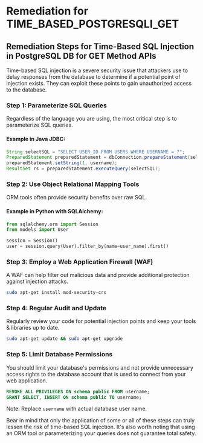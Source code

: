 # Remediation for TIME_BASED_POSTGRESQLI_GET

## Remediation Steps for Time-Based SQL Injection in PostgreSQL DB for GET Method APIs

Time-based SQL injection is a severe security issue that attackers use to delay responses from the database to determine if a potential point of injection exists. They can exploit these points to gain unauthorized access to the database.

### Step 1: Parameterize SQL Queries

Regardless of the language you are using, the most critical step is to parameterize SQL queries.

#### Example in Java JDBC:

```java
String selectSQL = "SELECT USER_ID FROM USERS WHERE USERNAME = ?";
PreparedStatement preparedStatement = dbConnection.prepareStatement(selectSQL);
preparedStatement.setString(1, username);
ResultSet rs = preparedStatement.executeQuery(selectSQL);
```

### Step 2: Use Object Relational Mapping Tools

ORM tools often provide security benefits over raw SQL.

#### Example in Python with SQLAlchemy:

```python
from sqlalchemy.orm import Session
from models import User

session = Session()
user = session.query(User).filter_by(name=user_name).first()
```

### Step 3: Employ a Web Application Firewall (WAF)

A WAF can help filter out malicious data and provide additional protection against injection attacks.

```bash
sudo apt-get install mod-security-crs
```

### Step 4: Regular Audit and Update

Regularly review your code for potential injection points and keep your tools & libraries up to date.

```bash
sudo apt-get update && sudo apt-get upgrade
```

### Step 5: Limit Database Permissions

You should limit your database's permissions and not provide unnecessary access rights to the database account that is used to connect from your web application.

```SQL
REVOKE ALL PRIVILEGES ON schema public FROM username;
GRANT SELECT, INSERT ON schema public TO username;
```

Note: Replace `username` with actual database user name.

Bear in mind that only the application of some or all of these steps can truly lessen the risk of time-based SQL injection. It's also worth noting that using an ORM tool or parameterizing your queries does not guarantee total safety.
